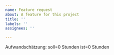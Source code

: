 ```yaml
---
name: Feature request
about: A feature for this project
title: ''
labels: ''
assignees: ''

---
```


Aufwandschätzung:
soll=0 Stunden
ist=0 Stunden
